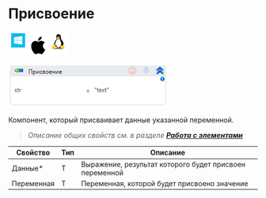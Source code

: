 # Присвоение

![](<../../../.gitbook/assets/image (100) (1) (1) (1) (1) (1) (1) (268).png>)

![](<../../../.gitbook/assets/image (179).png>)

Компонент, который присваивает данные указанной переменной.

> *Описание общих свойств см. в разделе [**Работа с элементами**](https://docs.primo-rpa.ru/primo-rpa/primo-studio/process/elements)*

| Свойство   | Тип | Описание                                                |
| ---------- | --- | ------------------------------------------------------- |
| Данные\*   | T   | Выражение, результат которого будет присвоен переменной |
| Переменная | T   | Переменная, которой будет присвоено значение            |

